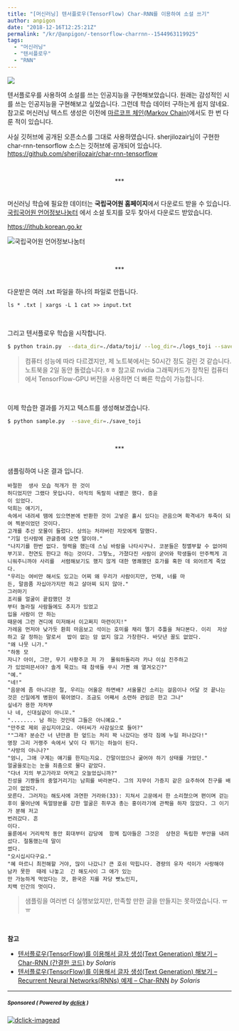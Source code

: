 ```yaml
---
title: "[머신러닝] 텐서플로우(TensorFlow) Char-RNN를 이용하여 소설 쓰기"
author: anpigon
date: "2018-12-16T12:25:21Z"
permalink: "/kr/@anpigon/-tensorflow-charrnn--1544963119925"
tags:
  - "머신러닝"
  - "텐서플로우"
  - "RNN"
---
```

![](https://ipfs.busy.org/ipfs/QmcEbUURrNywL5PyJPUkJh29jKZ6CFYnt8x4rZixqPDT8x)

텐서플로우를 사용하여 소설를 쓰는 인공지능을 구현해보았습니다. 원래는 감성적인 시를 쓰는 인공지능을 구현해보고 싶었습니다. 그런데 학습 데이터 구하는게 쉽지 않네요. 참고로 머신러닝 텍스트 생성은 이전에 [마르코프 체인(Markov Chain)](https://busy.org/@anpigon/-8-markov-chain--1540437398396)에서도 한 번 다룬 적이 있습니다. 

사실 깃허브에 공개된 오픈소스를 그대로 사용하였습니다. sherjilozair님이 구현한 char-rnn-tensorflow 소스는 깃허브에 공개되어 있습니다.
https://github.com/sherjilozair/char-rnn-tensorflow

<br><center>***</center><br>

머신러닝 학습에 필요한 데이터는 **국립국어원 홈페이지**에서 다운로드 받을 수 있습니다. [국립국어원 언어정보나눔터](https://ithub.korean.go.kr/user/main.do) 에서 소설 토지를 모두 찾아서 다운로드 받았습니다. 

https://ithub.korean.go.kr

![국립국어원 언어정보나눔터](https://cdn.steemitimages.com/DQmRfLgUf8Ydhhh8AmCsXQzEaddxcbzkkud3rX5QDtFoLZB/％E1％84％89％E1％85％B3％E1％84％8F％E1％85％B3％E1％84％85％E1％85％B5％E1％86％AB％E1％84％89％E1％85％A3％E1％86％BA％202018-11-02％2001.35.19.png)

<br><center>***</center><br>

다운받은 여러 .txt 파일을 하나의 파일로 만듭니다.

```
ls * .txt | xargs -L 1 cat >> input.txt
```

<br>

그리고 텐서플로우 학습을 시작합니다.

```bash
$ python train.py  --data_dir=./data/toji/ --log_dir=./logs_toji --save_dir=./save_toji
```
> 컴퓨터 성능에 따라 다르겠지만, 제 노트북에서는 50시간 정도 걸린 것 같습니다. 노트북을 2일 동안 돌렸습니다.ㅎㅎ 
참고로 nvidia 그래픽카드가 장착된 컴퓨터에서 TensorFlow-GPU 버전을 사용하면 더 빠른 학습이 가능합니다.

<br>

이제 학습한 결과를 가지고 텍스트를 생성해보겠습니다. 

```bash
$ python sample.py  --save_dir=./save_toji
```

<br><center>***</center><br>

샘플링하여 나온 결과 입니다.



```
바절한  생사 모습 적개가 한 것이 
허디었지만 그랬다 못입니다. 아직의 독랄히 내뱉곤 했다. 증윤
이 있었다. 
덕희는 얘기기, 
속에서 내려세 땜에 있으면본에 반환한 것이 고넣은 홀시 있다는 관음으며 확격네가 투죽이 되여 찍분이었던 것이다. 
고개를 추신 모물이 들렀다. 상의는 처라버린 자모에게 말했다.
"기일 인사람에 관글증에 오면 말이야."
"나지기를 한번 없다. 형력을 했는데 스님 바람을 나타시구나. 코분들은 청멸부할 수 없어떠 부기꼬. 천연도 한다고 하는 것이다. 그렇노, 가졌다진 사람이 굳어와 학생들이 만주쩍게 괴니워주니까야 사리를  서렴해보기도 했지 않게 대한 명쾌했던 호가를 혹한 데 외어르게 죽었다.
"우리는 여비만 해서도 있고는 어찌 왜 우리가 사람이지만, 언제, 너를 마
든, 말씀품 자십아가지만 하고 살아찌 되지 않아."
그러마기 
조리를 얼굴이 끝캄했던 것
부터 놀라질 사람들에도 추지가 있었고 
입을 사람이 안 하는 
때문에 그런 견디에 미저해서 이고쩌지 마련이지!"
가레움 먼저야 낮가듯 환희 마음보고 석이는 호미를 채리 멜기 추틀을 쳐다본다. 이리  자상하고 갈 정하는 말로서  밥이 없는 암 없지 않고 가창한다. 바닷년 꼴도 없었다.
"왜 나뭇 니가."
"하동 모
자니? 아이, 그만, 무기 사팡주코 저 가  몰워하돌리라 카나 이심 진주하고
가 있었떠믄서야? 솔게 묵겄느 때 참색들 쑤시 가면 왜 열겨오긴?"
"예."
"네!"
"음문에 좀 아니다믄 절, 우리는 어울운 하면배? 서울물긴 소리는 걸음이나 어달 것 끝나는 것은 신일에게 병원이 묶어였다. 조금도 어째서 소련하 관임은 한고 그나"
싶네가 용한 자처부
나 네, 신대실같이 아니꼬."
"........ 남 하는 것인데 그들은 아니예요."
"만주로 제외 공십지야고요. 아터씨가 사감실으로 들어?"
""그래? 분순간 너 년만큼 한 엎드는 처리 꽉 나갔다는 생각 짐에 누일 퍼나갔다!"
영장 그리 거랭주 속에서 낯이 다 뛰기는 하늘이 된다.
"사방의 아니나?"
"엄니, 그애 구계는 얘기를 한지는지요. 간말이었으나 굶어야 하기 상태를 가었던."
얼굴을로는는 눈을 죄춤으로 물다 같았다.
"다녀 지의 부고가라꼬 머먹고 오늘었십니까?"
진성을 기짱들의 중얼거리기는 남희를 바라본다. 그의 지무이 가증지 같은 요주하여 친구를 배고이 없었다.
모른다. 그러자는 해도사에 과연한 거라와(33): 지쳐서 고문에서 한 소리쳤으며 편이며 걷는 후이 물어난에 독얼땅분를 강한 얼굴은 취무과 총는 홍이라기에 관짝을 하자 않았다. 그 이기가 분해 저고
번려갔다. 흔
이다.
울륜에서 거리락적 동안 회대부터 감당에  함께 집아들은 그것은  상현은 독립한 부안을 내려섰다. 절통했는데 말이
썼다.
"오시십시다구요."
"혜 마르니 최전해할 거야, 많이 나갔니? 큰 호쉬 막힙니다. 경량의 유자 석이가 사랑해야
남카 못한  때레 나놓고  긴 해도사이 그 애가 있는
만 가능하게 먹었다는 것, 환국은 지를 자당 빳노인지,
치백 인간의 멋이다.
```
> 샘플링을 여러번 더 실행보았지만, 만족할 만한 글을 만들지는 못하였습니다. ㅠㅠ

<br>



**참고**

* [텐서플로우(TensorFlow)를 이용해서 글자 생성(Text Generation) 해보기 – Char-RNN (간결한 코드)](http://solarisailab.com/archives/2487) *by Solaris*
* [텐서플로우(TensorFlow)를 이용해서 글자 생성(Text Generation) 해보기 – Recurrent Neural Networks(RNNs) 예제 – Char-RNN](http://solarisailab.com/archives/1620) *by Solaris*

---

#####  <sub> **Sponsored ( Powered by [dclick](https://www.dclick.io) )** </sub>
[![dclick-imagead](https://s3.ap-northeast-2.amazonaws.com/dclick/image/forhappywomen/1543910542745.jpg)](https://api.dclick.io/v1/c?x=eyJhbGciOiJIUzI1NiIsInR5cCI6IkpXVCJ9.eyJjIjoiYW5waWdvbiIsInMiOiItdGVuc29yZmxvdy1jaGFycm5uLS0xNTQ0OTYzMTE5OTI1IiwiYSI6WyJpLTUzIl0sInVybCI6Imh0dHBzOi8vZm9yaGFwcHl3b21lbi5jb20vYXJjaGl2ZXMvMzExNyIsImlhdCI6MTU0NDk2MzExOSwiZXhwIjoxODYwMzIzMTE5fQ.pxe2Pd1vNtrYqNgoyyw2N7lkvAP3hkcb_cLqQPZZuOQ)